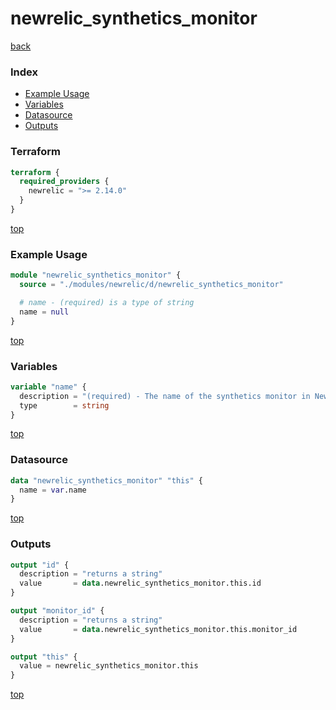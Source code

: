 # newrelic_synthetics_monitor

[back](../newrelic.md)

### Index

- [Example Usage](#example-usage)
- [Variables](#variables)
- [Datasource](#datasource)
- [Outputs](#outputs)

### Terraform

```terraform
terraform {
  required_providers {
    newrelic = ">= 2.14.0"
  }
}
```

[top](#index)

### Example Usage

```terraform
module "newrelic_synthetics_monitor" {
  source = "./modules/newrelic/d/newrelic_synthetics_monitor"

  # name - (required) is a type of string
  name = null
}
```

[top](#index)

### Variables

```terraform
variable "name" {
  description = "(required) - The name of the synthetics monitor in New Relic."
  type        = string
}
```

[top](#index)

### Datasource

```terraform
data "newrelic_synthetics_monitor" "this" {
  name = var.name
}
```

[top](#index)

### Outputs

```terraform
output "id" {
  description = "returns a string"
  value       = data.newrelic_synthetics_monitor.this.id
}

output "monitor_id" {
  description = "returns a string"
  value       = data.newrelic_synthetics_monitor.this.monitor_id
}

output "this" {
  value = newrelic_synthetics_monitor.this
}
```

[top](#index)